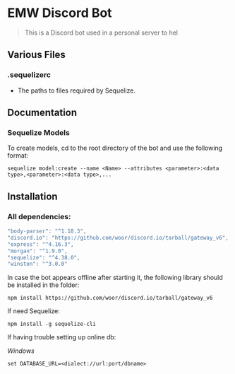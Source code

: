 # EMW Discord Bot
> This is a Discord bot used in a personal server to hel


## Various Files

### .sequelizerc
- The paths to files required by Sequelize.

## Documentation

### Sequelize Models

To create models, cd to the root directory of the bot and use the following format:

```sequelize model:create --name <Name> --attributes <parameter>:<data type>,<parameter>:<data type>,...```

## Installation
### All dependencies:
```js
"body-parser": "^1.18.3",
"discord.io": "https://github.com/woor/discord.io/tarball/gateway_v6",
"express": "^4.16.3",
"morgan": "^1.9.0",
"sequelize": "^4.38.0",
"winston": "^3.0.0"
```

In case the bot appears offline after starting it, the following library should be installed in the folder: 

```npm install https://github.com/woor/discord.io/tarball/gateway_v6```

If need Sequelize: 

```npm install -g sequelize-cli```

If having trouble setting up online db:

_Windows_

```set DATABASE_URL=<dialect://url:port/dbname>```

